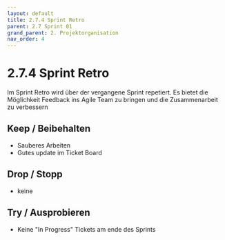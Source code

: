 ```yaml
---
layout: default
title: 2.7.4 Sprint Retro
parent: 2.7 Sprint 01
grand_parent: 2. Projektorganisation
nav_order: 4
---
```


# 2.7.4 Sprint Retro

Im Sprint Retro wird über der vergangene Sprint repetiert. Es bietet die Möglichkeit Feedback ins Agile Team zu bringen und die Zusammenarbeit zu verbessern

## Keep / Beibehalten

- Sauberes Arbeiten
- Gutes update im Ticket Board

## Drop / Stopp

- keine

## Try / Ausprobieren

- Keine "In Progress" Tickets am ende des Sprints

